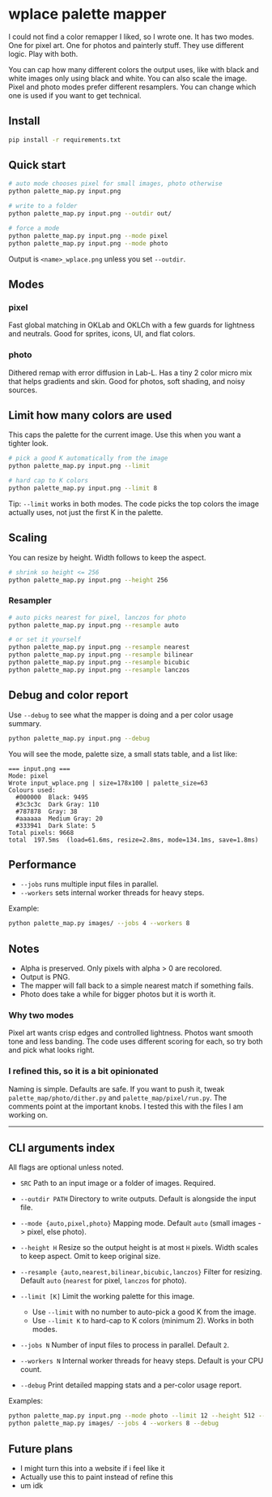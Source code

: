 # wplace palette mapper

I could not find a color remapper I liked, so I wrote one. It has two modes. One for pixel art. One for photos and painterly stuff. They use different logic. Play with both.

You can cap how many different colors the output uses, like with black and white images only using black and white. You can also scale the image. Pixel and photo modes prefer different resamplers. You can change which one is used if you want to get technical.

## Install

```bash
pip install -r requirements.txt
```

## Quick start

```bash
# auto mode chooses pixel for small images, photo otherwise
python palette_map.py input.png

# write to a folder
python palette_map.py input.png --outdir out/

# force a mode
python palette_map.py input.png --mode pixel
python palette_map.py input.png --mode photo
```

Output is `<name>_wplace.png` unless you set `--outdir`.

## Modes

### pixel

Fast global matching in OKLab and OKLCh with a few guards for lightness and neutrals. Good for sprites, icons, UI, and flat colors.

### photo

Dithered remap with error diffusion in Lab-L. Has a tiny 2 color micro mix that helps gradients and skin. Good for photos, soft shading, and noisy sources.

## Limit how many colors are used

This caps the palette for the current image. Use this when you want a tighter look.

```bash
# pick a good K automatically from the image
python palette_map.py input.png --limit

# hard cap to K colors
python palette_map.py input.png --limit 8
```

Tip: `--limit` works in both modes. The code picks the top colors the image actually uses, not just the first K in the palette.

## Scaling

You can resize by height. Width follows to keep the aspect.

```bash
# shrink so height <= 256
python palette_map.py input.png --height 256
```

### Resampler

```bash
# auto picks nearest for pixel, lanczos for photo
python palette_map.py input.png --resample auto

# or set it yourself
python palette_map.py input.png --resample nearest
python palette_map.py input.png --resample bilinear
python palette_map.py input.png --resample bicubic
python palette_map.py input.png --resample lanczos
```

## Debug and color report

Use `--debug` to see what the mapper is doing and a per color usage summary.

```bash
python palette_map.py input.png --debug
```

You will see the mode, palette size, a small stats table, and a list like:

```text
=== input.png ===
Mode: pixel
Wrote input_wplace.png | size=178x100 | palette_size=63
Colours used:
  #000000  Black: 9495
  #3c3c3c  Dark Gray: 110
  #787878  Gray: 38
  #aaaaaa  Medium Gray: 20
  #333941  Dark Slate: 5
Total pixels: 9668
total  197.5ms  (load=61.6ms, resize=2.8ms, mode=134.1ms, save=1.8ms)
```

## Performance

- `--jobs` runs multiple input files in parallel.
- `--workers` sets internal worker threads for heavy steps.

Example:

```bash
python palette_map.py images/ --jobs 4 --workers 8
```

## Notes

- Alpha is preserved. Only pixels with alpha > 0 are recolored.
- Output is PNG.
- The mapper will fall back to a simple nearest match if something fails.
- Photo does take a while for bigger photos but it is worth it.

### Why two modes

Pixel art wants crisp edges and controlled lightness. Photos want smooth tone and less banding. The code uses different scoring for each, so try both and pick what looks right.

### I refined this, so it is a bit opinionated

Naming is simple. Defaults are safe. If you want to push it, tweak `palette_map/photo/dither.py` and `palette_map/pixel/run.py`. The comments point at the important knobs. I tested this with the files I am working on.

---

## CLI arguments index

All flags are optional unless noted.

- `SRC` Path to an input image or a folder of images. Required.

- `--outdir PATH` Directory to write outputs. Default is alongside the input file.

- `--mode {auto,pixel,photo}` Mapping mode. Default `auto` (small images -> pixel, else photo).

- `--height H` Resize so the output height is at most `H` pixels. Width scales to keep aspect. Omit to keep original size.

- `--resample {auto,nearest,bilinear,bicubic,lanczos}` Filter for resizing. Default `auto` (`nearest` for pixel, `lanczos` for photo).

- `--limit [K]` Limit the working palette for this image.

  - Use `--limit` with no number to auto-pick a good K from the image.
  - Use `--limit K` to hard-cap to K colors (minimum 2). Works in both modes.

- `--jobs N` Number of input files to process in parallel. Default `2`.

- `--workers N` Internal worker threads for heavy steps. Default is your CPU count.

- `--debug` Print detailed mapping stats and a per-color usage report.

Examples:

```bash
python palette_map.py input.png --mode photo --limit 12 --height 512 --resample lanczos
python palette_map.py images/ --jobs 4 --workers 8 --debug
```

## Future plans

- I might turn this into a website if i feel like it
- Actually use this to paint instead of refine this
- um idk
